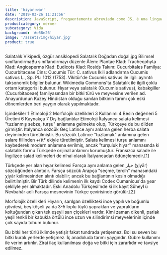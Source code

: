 ```yaml
---
title: 'hiyar-war'
date: '2019-03-26 11:21:56'
description: JavaScript, frequentemente abreviado como JS, é uma linguagem de script interpretada de alto nível que está em conformidade com a especificação ECMAScript.
productcategory: mermer
subcategory: Vida
background: '#e58e26'
image: '/assets/img/hiyar.jpg'
product: true
---
```


Salatalık
Vikipedi, özgür ansiklopedi
Salatalık
Doğadan doğal.jpg
Bilimsel sınıflandırmaBu sınıflandırmayı düzenle
Âlem: Plantae
Klad: Tracheophyta
Klad: Angiosperms
Klad: Eudicots
Klad: Rosids
Takım: Cucurbitales
Familya: Cucurbitaceae
Cins: Cucumis
Tür: C. sativus
İkili adlandırma
Cucumis sativus
L., Sp. Pl.: 1012 (1753).
Vikitür'de Cucumis sativus ile ilgili ayrıntılı taksonomik bilgiler bulunur.
Wikimedia Commons'ta Salatalık ile ilgili çoklu ortam kategorisi bulunur.
Hıyar veya salatalık (Cucumis sativus), kabakgiller (Cucurbitaceae) familyasından bir bitki türü ve meyvesine verilen ad. Anayurdunun Kuzey Hindistan olduğu sanılan bitkinin tarımı çok eski dönemlerden beri yaygın olarak yapılmaktadır.

İçindekiler
1 Etimoloji
2 Morfolojik özellikleri
3 Kullanımı
4 Besin değerleri
5 Üretimi
6 Kaynakça
7 Dış bağlantılar
Etimoloji
İtalyanca salata kelimesi "tuzlanmış sebze, turşu" anlamına gelmekte olup, Türkçeye de bu dilden girmiştir. İtalyanca sözcük Geç Latince aynı anlama gelen herba salata deyiminden türetilmiştir. Bu sözcük Latince "tuzlamak" anlamına gelen salare fiilinden +()t° ekiyle türetilmiştir. Salata kelimesi turşu anlamını kaybederek modern anlamına evrilmiş, ancak "turşuluk hıyar" manasında ki salatalık formu Türkçede orijinal anlamını korumuştur. Fransızca salade ile İngilizce salad kelimeleri de nihai olarak İtalyancadan ödünçlemedir.[1]

Türkçede yer alan hıyar kelimesi Farsça aynı anlama gelen خيار (χiyār) sözcüğünden alıntıdır. Farsça sözcük Arapça "seçme, tercih" manasındaki χiyār kelimesinden alıntı olabilir; ancak bu bağlantının kesin olmadığı belirtilmiştir. Bir Türk dilinde kelimenin ilk kaydı Codex Cumanicus'da χear şekliyle yer almaktadır. Eski Anadolu Türkçesi'nde ki ilk kayıt Süheyl ü Nevbahâr adlı Farsça mesnevinin Türkçe çevirisinde görülür.[2]

Morfolojik özellikleri
Hıyarın, sarılgan özellikteki ince yapılı ve boğumlu gövdesi, beş köşeli ya da 3-5 loplu tüylü yaprakları ve yaprakların koltuğundan çıkan tek eşeyli sarı çiçekleri vardır. Kimi zaman dikenli, parlak yeşil renkli bir kabukla örtülü ince uzun ve silindirimsi meyvelerinin içinde çok sayıda tohum bulunur.

Bu bitki her türlü iklimde yetişir fakat tundrada yetişemez. Bol su seven bu bitki kurak yerlerde yetişmez. İç anadoluda tarımı yaygındır. Gübre kullanımı ile verim artırılır. Zirai ilaç kullanılması doğa ve bitki için zararlıdır ve tavsiye edilmez.
